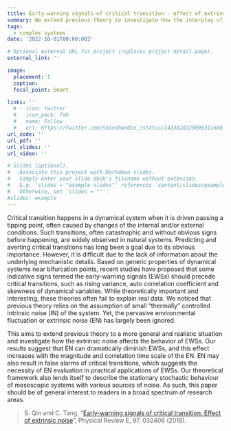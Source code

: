 ```yaml
---
title: Early-warning signals of critical transition - effect of extrinsic noise
summary: We extend previous theory to investigate how the interplay of extrinsic noise and intrinsic noise affects early-warning signals near critical transitions. 
tags:
  - complex systems
date: '2022-10-01T00:00:00Z'

# Optional external URL for project (replaces project detail page).
external_link: ''

image:
  placement: 1
  caption:
  focal_point: Smart

links: ''
  # - icon: twitter
  #   icon_pack: fab
  #   name: Follow
  #   url: https://twitter.com/ShanshanQin_/status/1433828229098311680
url_code: ''
url_pdf: ''
url_slides: ''
url_video: ''

# Slides (optional).
#   Associate this project with Markdown slides.
#   Simply enter your slide deck's filename without extension.
#   E.g. `slides = "example-slides"` references `content/slides/example-slides.md`.
#   Otherwise, set `slides = ""`.
#slides: example
---
```

Critical transition happens in a dynamical system when it is driven passing a tipping point, often caused by changes of the internal and/or external conditions. Such transitions, often catastrophic and without obvious signs before happening, are widely observed in natural systems. Predicting and averting critical transitions has long been a goal due to its obvious importance. However, it is difficult due to the lack of information about the underlying mechanistic details. Based on generic properties of dynamical systems near bifurcation points, recent studies have proposed that some indicative signs termed the early-warning signals (EWSs) should precede critical transitions, such as rising variance, auto correlation coefficient and skewness of dynamical variables.  While theoretically important and interesting, these theories often fail to explain real data. We noticed that previous theory relies on the assumption of small “thermally” controlled intrinsic noise (IN) of the system. Yet, the pervasive environmental fluctuation or extrinsic noise (EN) has largely been ignored. 

This aims to extend previous theory to a more general and realistic situation and investigate how the extrinsic noise affects the behavior of EWSs. Our results suggest that EN can dramatically diminish EWSs, and this effect increases with the magnitude and correlation time scale of the EN. EN may also result in false alarms of critical transitions, which suggests the necessity of EN evaluation in practical applications of EWSs. Our theoretical framework also lends itself to describe the stationary stochastic behaviour of mesoscopic systems with various sources of noise. As such, this paper should be of general interest to readers in a broad spectrum of research areas.


> S. Qin and C. Tang, “[Early-warning signals of critical transition: Effect of extrinsic noise](https://journals.aps.org/pre/abstract/10.1103/PhysRevE.97.032406)”, Physical Review E, 97, 032406 (2018).